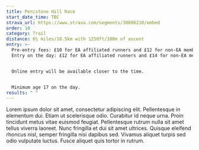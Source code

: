```yaml
---
title: Penistone Hill Race
start_date_time: TBC
strava_url: https://www.strava.com/segments/30806210/embed
order: 10
category: Trail
distance: 6½ miles/10.5km with 1250ft/380m of ascent
entry: >-
  Pre-entry fees: £10 for EA affiliated runners and £12 for non-EA members.
  Entry on the day: £12 for EA affiliated runners and £14 for non-EA members.


  Online entry will be available closer to the time.


  Minimum age 17 on the day.
results: " "
---
```


Lorem ipsum dolor sit amet, consectetur adipiscing elit. Pellentesque in elementum dui. Etiam ut scelerisque odio. Curabitur id neque urna. Proin tincidunt metus vitae euismod feugiat. Pellentesque rutrum nulla sit amet tellus viverra laoreet. Nunc fringilla et dui sit amet ultrices. Quisque eleifend rhoncus nisl, semper fringilla nisi dapibus sed. Vivamus aliquet turpis sed odio vulputate luctus. Fusce aliquet quis tortor in rutrum.
